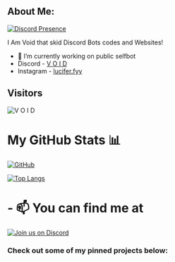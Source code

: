 ## About Me:

[![Discord Presence](https://lanyard.cnrad.dev/api/1207080455225213061)](https://discord.com/users/1207080455225213061)


I Am Void that skid Discord Bots codes and Websites!
- 🔭 I’m currently working on public selfbot
- Discord - [V O I D](https://discord.com/users/932031167778127963)
- Instagram - [lucifer.fyy](https://instagram.com/lucifer.fyy)

## Visitors
![V O I D](https://profile-counter.glitch.me/voidfy69/count.svg)


# My GitHub Stats 📊

[![GitHub](https://github-readme-stats.vercel.app/api?username=voidfy69&theme=tokyonight)](https://github.com/voidfy69)

[![Top Langs](https://github-readme-stats.vercel.app/api/top-langs/?username=voidfy69&theme=tokyonight&layout=compact)](https://github.com/voidfy69)



# - 📫 You can find me at 

[![Join us on Discord](https://invidget.switchblade.xyz/coders?theme=dark)](https://discord.gg/cosmic-codez)


### Check out some of my pinned projects below:
